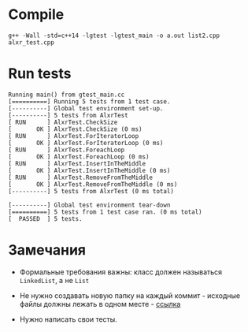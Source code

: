 # Compile
```
g++ -Wall -std=c++14 -lgtest -lgtest_main -o a.out list2.cpp alxr_test.cpp
```

# Run tests
```
Running main() from gtest_main.cc
[==========] Running 5 tests from 1 test case.
[----------] Global test environment set-up.
[----------] 5 tests from AlxrTest
[ RUN      ] AlxrTest.CheckSize
[       OK ] AlxrTest.CheckSize (0 ms)
[ RUN      ] AlxrTest.ForIteratorLoop
[       OK ] AlxrTest.ForIteratorLoop (0 ms)
[ RUN      ] AlxrTest.ForeachLoop
[       OK ] AlxrTest.ForeachLoop (0 ms)
[ RUN      ] AlxrTest.InsertInTheMiddle
[       OK ] AlxrTest.InsertInTheMiddle (0 ms)
[ RUN      ] AlxrTest.RemoveFromTheMiddle
[       OK ] AlxrTest.RemoveFromTheMiddle (0 ms)
[----------] 5 tests from AlxrTest (0 ms total)

[----------] Global test environment tear-down
[==========] 5 tests from 1 test case ran. (0 ms total)
[  PASSED  ] 5 tests.
```

# Замечания

* Формальные требования важны: класс должен называться `LinkedList`, а не `List`

* Не нужно создавать новую папку на каждый коммит - исходные файлы должны лежать в одном месте - [ссылка](using-subversion/)

* Нужно написать свои тесты.
